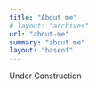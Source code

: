 ```yaml
---
title: "About me"
# layout: "archives"
url: "about-me"
summary: "about me"
layout: "baseof"
---
```


Under Construction
